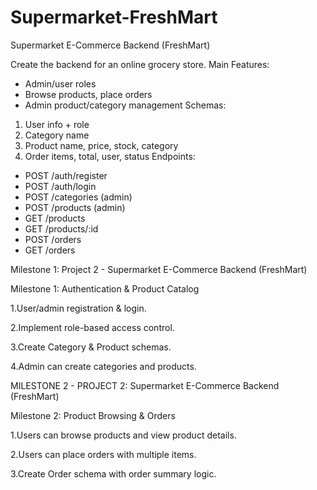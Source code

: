# Supermarket-FreshMart

Supermarket E-Commerce Backend (FreshMart)

Create the backend for an online grocery store.
Main Features:
- Admin/user roles
- Browse products, place orders
- Admin product/category management
Schemas:
1. User info + role
2. Category name
3. Product name, price, stock, category
4. Order items, total, user, status
Endpoints:
- POST /auth/register
- POST /auth/login
- POST /categories (admin)
- POST /products (admin)
- GET /products
- GET /products/:id
- POST /orders
- GET /orders








Milestone 1: Project 2 - Supermarket E-Commerce Backend (FreshMart)

Milestone 1: Authentication & Product Catalog

1.User/admin registration & login.

2.Implement role-based access control.

3.Create Category & Product schemas.

4.Admin can create categories and products.







MILESTONE 2 - PROJECT 2: Supermarket E-Commerce Backend (FreshMart)


Milestone 2: Product Browsing & Orders



1.Users can browse products and view product details.



2.Users can place orders with multiple items.



3.Create Order schema with order summary logic.